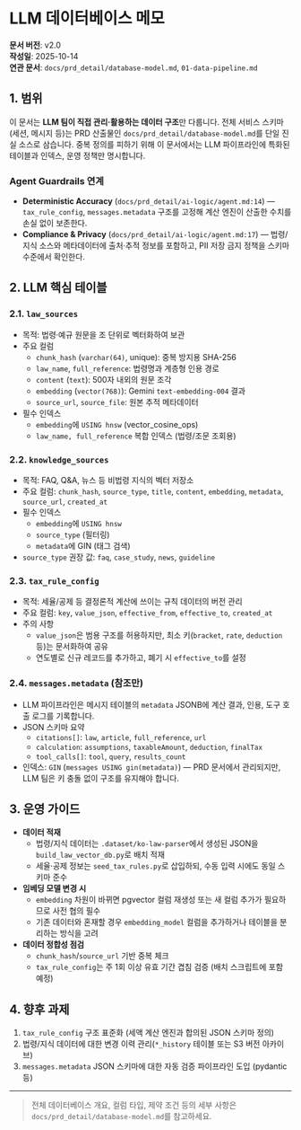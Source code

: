 # LLM 데이터베이스 메모

**문서 버전**: v2.0  
**작성일**: 2025-10-14  
**연관 문서**: `docs/prd_detail/database-model.md`, `01-data-pipeline.md`

## 1. 범위

이 문서는 **LLM 팀이 직접 관리·활용하는 데이터 구조**만 다룹니다. 전체 서비스 스키마(세션, 메시지 등)는 PRD 산출물인 `docs/prd_detail/database-model.md`를 단일 진실 소스로 삼습니다. 중복 정의를 피하기 위해 이 문서에서는 LLM 파이프라인에 특화된 테이블과 인덱스, 운영 정책만 명시합니다.

### Agent Guardrails 연계
- **Deterministic Accuracy** (`docs/prd_detail/ai-logic/agent.md:14`) — `tax_rule_config`, `messages.metadata` 구조를 고정해 계산 엔진이 산출한 수치를 손실 없이 보존한다.
- **Compliance & Privacy** (`docs/prd_detail/ai-logic/agent.md:17`) — 법령/지식 소스와 메타데이터에 출처·추적 정보를 포함하고, PII 저장 금지 정책을 스키마 수준에서 확인한다.

## 2. LLM 핵심 테이블

### 2.1. `law_sources`
- 목적: 법령·예규 원문을 조 단위로 벡터화하여 보관  
- 주요 컬럼
  - `chunk_hash` (`varchar(64)`, unique): 중복 방지용 SHA-256
  - `law_name`, `full_reference`: 법령명과 계층형 인용 경로
  - `content` (`text`): 500자 내외의 원문 조각
  - `embedding` (`vector(768)`): Gemini `text-embedding-004` 결과
  - `source_url`, `source_file`: 원본 추적 메타데이터
- 필수 인덱스
  - `embedding`에 `USING hnsw` (vector_cosine_ops)
  - `law_name, full_reference` 복합 인덱스 (법령/조문 조회용)

### 2.2. `knowledge_sources`
- 목적: FAQ, Q&A, 뉴스 등 비법령 지식의 벡터 저장소  
- 주요 컬럼: `chunk_hash`, `source_type`, `title`, `content`, `embedding`, `metadata`, `source_url`, `created_at`
- 필수 인덱스
  - `embedding`에 `USING hnsw`
  - `source_type` (필터링)
  - `metadata`에 GIN (태그 검색)
- `source_type` 권장 값: `faq`, `case_study`, `news`, `guideline`

### 2.3. `tax_rule_config`
- 목적: 세율/공제 등 결정론적 계산에 쓰이는 규칙 데이터의 버전 관리  
- 주요 컬럼: `key`, `value_json`, `effective_from`, `effective_to`, `created_at`
- 주의 사항
  - `value_json`은 범용 구조를 허용하지만, 최소 키(`bracket`, `rate`, `deduction` 등)는 문서화하여 공유
  - 연도별로 신규 레코드를 추가하고, 폐기 시 `effective_to`를 설정

### 2.4. `messages.metadata` (참조만)
- LLM 파이프라인은 메시지 테이블의 `metadata` JSONB에 계산 결과, 인용, 도구 호출 로그를 기록합니다.
- JSON 스키마 요약
  - `citations[]`: `law`, `article`, `full_reference`, `url`
  - `calculation`: `assumptions`, `taxableAmount`, `deduction`, `finalTax`
  - `tool_calls[]`: `tool`, `query`, `results_count`
- 인덱스: `GIN` (`messages USING gin(metadata)`) — PRD 문서에서 관리되지만, LLM 팀은 키 충돌 없이 구조를 유지해야 합니다.

## 3. 운영 가이드

- **데이터 적재**
  - 법령/지식 데이터는 `.dataset/ko-law-parser`에서 생성된 JSON을 `build_law_vector_db.py`로 배치 적재
  - 세율·공제 정보는 `seed_tax_rules.py`로 삽입하되, 수동 입력 시에도 동일 스키마 준수
- **임베딩 모델 변경 시**
  - `embedding` 차원이 바뀌면 pgvector 컬럼 재생성 또는 새 컬럼 추가가 필요하므로 사전 협의 필수
  - 기존 데이터와 혼재할 경우 `embedding_model` 컬럼을 추가하거나 테이블을 분리하는 방식을 고려
- **데이터 정합성 점검**
  - `chunk_hash`/`source_url` 기반 중복 체크
  - `tax_rule_config`는 주 1회 이상 유효 기간 겹침 검증 (배치 스크립트에 포함 예정)

## 4. 향후 과제

1. `tax_rule_config` 구조 표준화 (세액 계산 엔진과 합의된 JSON 스키마 정의)
2. 법령/지식 데이터에 대한 변경 이력 관리(`*_history` 테이블 또는 S3 버전 아카이브)
3. `messages.metadata` JSON 스키마에 대한 자동 검증 파이프라인 도입 (pydantic 등)

---

> 전체 데이터베이스 개요, 컬럼 타입, 제약 조건 등의 세부 사항은 `docs/prd_detail/database-model.md`를 참고하세요.
